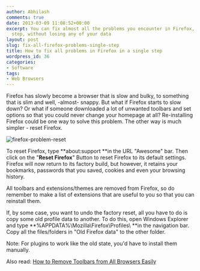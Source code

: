```yaml
---
author: Abhilash
comments: true
date: 2013-03-09 11:08:52+00:00
excerpt: You can fix almost all the problems you encounter in Firefox, in a single
  step, without losing any of your data
layout: post
slug: fix-all-firefox-problems-single-step
title: How to fix all problems in Firefox in a single step
wordpress_id: 36
categories:
- Software
tags:
- Web Browsers
---
```


Firefox has slowly become a browser that is slow and bulky, to something that is slim and well, -almost- snappy. But what if Firefox starts to slow down? Or what if someone downloaded a lot of unwanted toolbars and set options so that you could never change your homepage at all? Re-installing Firefox could be one way to solve this problem. The other way is much simpler - reset Firefox.


![firefox-problem-reset](http://img.techcovered.org/tc/firefox-problem-reset.png)




To reset Firefox, type **about:support **in the URL "Awesome" bar. Then click on the "**Reset Firefox**" Button to reset Firefox to its default settings. Firefox will now return to its factory build, but however, it retains your bookmarks, passwords that you saved, cookies and even your browsing history.




All toolbars and extensions/themes are removed from Firefox, so do remember to make a list of extensions that are useful to you so that you can reinstall them.




If, by some case, you want to undo the factory reset, all you have to do is copy some old profile data to another. To do this, open Windows Explorer and type **%APPDATA%\Mozilla\Firefox\Profiles\ **in the navigation bar. Copy all the files/folders in "Old Firefox data" to the other folder.




Note: For plugins to work like the old state, you'd have to install them manually.




Also read: [How to Remove Toolbars from All Browsers Easily](http://techcovered.blogspot.com/2012/11/how-to-remove-toolbars-from-all.html)
